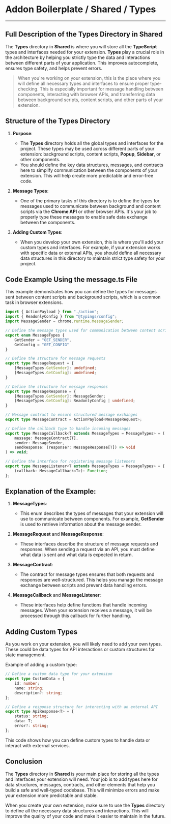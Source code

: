 # Addon Boilerplate / Shared / Types

---

## Full Description of the **Types** Directory in **Shared**

The **Types** directory in **Shared** is where you will store all the **TypeScript** types and interfaces needed for your extension. **Types** play a crucial role in the architecture by helping you strictly type the data and interactions between different parts of your application. This improves autocomplete, ensures type safety, and helps prevent errors.

>When you're working on your extension, this is the place where you will define all necessary types and interfaces to ensure proper type-checking. This is especially important for message handling between components, interacting with browser APIs, and transferring data between background scripts, content scripts, and other parts of your extension.

## Structure of the **Types** Directory

1. **Purpose**:
    - The **Types** directory holds all the global types and interfaces for the project. These types may be used across different parts of your extension: background scripts, content scripts, **Popup**, **Sidebar**, or other components.
    - You should define the key data structures, messages, and contracts here to simplify communication between the components of your extension. This will help create more predictable and error-free code.

2. **Message Types**:
    - One of the primary tasks of this directory is to define the types for messages used to communicate between background and content scripts via the **Chrome API** or other browser APIs. It's your job to properly type these messages to enable safe data exchange between the components.

3. **Adding Custom Types**:
    - When you develop your own extension, this is where you'll add your custom types and interfaces. For example, if your extension works with specific data or external APIs, you should define all necessary data structures in this directory to maintain strict type safety for your project.


## Code Example Using the **message.ts** File

This example demonstrates how you can define the types for messages sent between content scripts and background scripts, which is a common task in browser extensions.

```typescript
import { ActionPayload } from "./action";
import { ReadonlyConfig } from "@typings/config";
import MessageSender = chrome.runtime.MessageSender;

// Define the message types used for communication between content scripts and background scripts
export enum MessageTypes {
    GetSender = "GET_SENDER",
    GetConfig = "GET_CONFIG"
}

// Define the structure for message requests
export type MessageRequest = {
    [MessageTypes.GetSender]: undefined;
    [MessageTypes.GetConfig]: undefined;
}

// Define the structure for message responses
export type MessageResponse = {
    [MessageTypes.GetSender]: MessageSender;
    [MessageTypes.GetConfig]: ReadonlyConfig | undefined;
}

// Message contract to ensure structured message exchanges
export type MessageContract = ActionPayload<MessageRequest>;

// Define the callback type to handle incoming messages
export type MessageCallback<T extends MessageTypes = MessageTypes> = (
    message: MessageContract[T],
    sender: MessageSender,
    sendResponse: (response?: MessageResponse[T]) => void
) => void;

// Define the interface for registering message listeners
export type MessageListener<T extends MessageTypes = MessageTypes> = {
    (callback: MessageCallback<T>): Function;
};
```

## Explanation of the Example:

1. **MessageTypes**:
    - This enum describes the types of messages that your extension will use to communicate between components. For example, **GetSender** is used to retrieve information about the message sender.

2. **MessageRequest** and **MessageResponse**:
    - These interfaces describe the structure of message requests and responses. When sending a request via an API, you must define what data is sent and what data is expected in return.

3. **MessageContract**:
    - The contract for message types ensures that both requests and responses are well-structured. This helps you manage the message exchange between scripts and prevent data handling errors.

4. **MessageCallback** and **MessageListener**:
    - These interfaces help define functions that handle incoming messages. When your extension receives a message, it will be processed through this callback for further handling.

## Adding Custom Types

As you work on your extension, you will likely need to add your own types. These could be data types for API interactions or custom structures for state management.

Example of adding a custom type:

```typescript
// Define a custom data type for your extension
export type CustomData = {
    id: number;
    name: string;
    description?: string;
};

// Define a response structure for interacting with an external API
export type ApiResponse<T> = {
    status: string;
    data: T;
    error?: string;
};
```

This code shows how you can define custom types to handle data or interact with external services.

## Conclusion

The **Types** directory in **Shared** is your main place for storing all the types and interfaces your extension will need. Your job is to add types here for data structures, messages, contracts, and other elements that help you build a safe and well-typed codebase. This will minimize errors and make your extension more predictable and stable.

When you create your own extension, make sure to use the **Types** directory to define all the necessary data structures and interactions. This will improve the quality of your code and make it easier to maintain in the future.